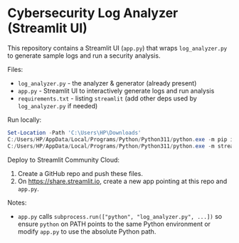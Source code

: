 # Cybersecurity Log Analyzer (Streamlit UI)

This repository contains a Streamlit UI (`app.py`) that wraps `log_analyzer.py` to generate sample logs and run a security analysis.

Files:
- `log_analyzer.py` - the analyzer & generator (already present)
- `app.py` - Streamlit UI to interactively generate logs and run analysis
- `requirements.txt` - listing `streamlit` (add other deps used by `log_analyzer.py` if needed)

Run locally:
```powershell
Set-Location -Path 'C:\Users\HP\Downloads'
C:/Users/HP/AppData/Local/Programs/Python/Python311/python.exe -m pip install -r requirements.txt
C:/Users/HP/AppData/Local/Programs/Python/Python311/python.exe -m streamlit run app.py
```

Deploy to Streamlit Community Cloud:
1. Create a GitHub repo and push these files.
2. On https://share.streamlit.io, create a new app pointing at this repo and `app.py`.

Notes:
- `app.py` calls `subprocess.run(["python", "log_analyzer.py", ...])` so ensure `python` on PATH points to the same Python environment or modify `app.py` to use the absolute Python path.

